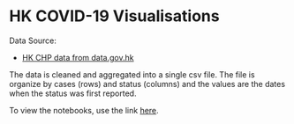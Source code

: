 # HK COVID-19 Visualisations

Data Source:

- [HK CHP data from data.gov.hk](https://data.gov.hk/en-data/dataset/hk-dh-chpsebcddr-novel-infectious-agent)

The data is cleaned and aggregated into a single csv file. The file is organize by cases (rows) and status (columns) and the values are the dates when the status was first reported.

To view the notebooks, use the link [here](https://nbviewer.jupyter.org/github/chunngaiau/covid-19-hk/blob/master/02_Data_Exploration_with_plotly.ipynb).